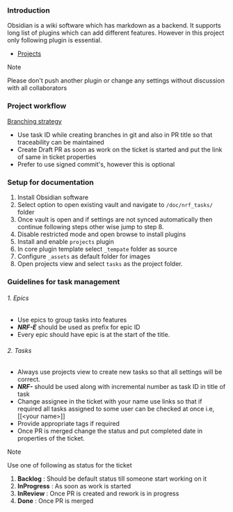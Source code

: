### Introduction
Obsidian is a wiki software which has markdown as a backend. It supports long list of plugins which can add different features. However in this project only following plugin is essential.
- [Projects](https://github.com/marcusolsson/obsidian-projects)

> [!Note]
> Please don't push another plugin or change any settings without discussion with all collaborators

### Project workflow

[Branching strategy](_assets/branch.png)
- Use task ID while creating branches in git and also in PR title so that traceability can be maintained
- Create Draft PR as soon as work on the ticket is started and put the link of same in ticket properties
- Prefer to use signed commit's, however this is optional

### Setup for documentation
1. Install Obsidian software
2. Select option to open existing vault and navigate to ``/doc/nrf_tasks/`` folder
3. Once vault is open and if settings are not synced automatically then continue following steps other wise jump to step 8.
4. Disable restricted mode and open browse to install plugins
5. Install and enable ``projects`` plugin
6. In core plugin template select ``_tempate`` folder as source
7. Configure ``_assets`` as default folder for images
8. Open projects view and select ``tasks`` as the project folder.

### Guidelines for task management
###### 1. Epics
- Use epics to group tasks into features
- ***NRF-E*** should be used as prefix for epic ID
- Every epic should have epic is at the start of the title.

###### 2. Tasks
- Always use projects view to create new tasks so that all settings will be correct.
- ***NRF-*** should be used along with incremental number as task ID in title of task
- Change assignee in the ticket with your name use links so that if required all tasks assigned to some user can be checked at once i.e, \[\[\<your name\>\]\]
- Provide appropriate tags if required
- Once PR is merged change the status and put completed date in properties of the ticket.

> [!Note]
> Use one of following as status for the ticket 
> 1. **Backlog** : Should be default status till someone start working on it
> 2. **InProgress** : As soon as work is started
> 3. **InReview** : Once PR is created and rework is in progress
> 4. **Done** : Once PR is merged

